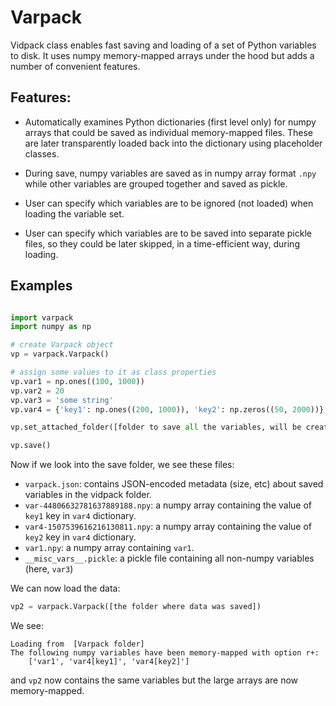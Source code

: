 # Varpack

Vidpack class enables fast saving and loading of a set of Python variables to disk. It uses numpy memory-mapped arrays under the hood but adds a number of convenient features. 

## Features:

* Automatically examines Python dictionaries (first level only) for numpy arrays that could be saved as individual memory-mapped files. These are later transparently loaded back into the dictionary using placeholder classes.
 
* During save, numpy variables are saved as in numpy array format `.npy` while other variables are grouped together and saved as pickle.

* User can specify which variables are to be ignored (not loaded) when loading the variable set.

* User can specify which variables are to be saved into separate pickle files, so they could be later skipped, in a time-efficient way, during loading.

## Examples

```python

import varpack
import numpy as np

# create Varpack object 
vp = varpack.Varpack()

# assign some values to it as class properties
vp.var1 = np.ones((100, 1000)) 
vp.var2 = 20
vp.var3 = 'some string'
vp.var4 = {'key1': np.ones((200, 1000)), 'key2': np.zeros((50, 2000))}

vp.set_attached_folder([folder to save all the variables, will be created if needed])

vp.save()

```

Now if we look into the save folder, we see these files:
- `varpack.json`: contains JSON-encoded metadata (size, etc) about saved variables in the vidpack folder.
- `var-44806632781637889188.npy`: a numpy array containing the value of `key1` key in `var4` dictionary.
- `var4-1507539616216130811.npy`: a numpy array containing the value of `key2` key in `var4` dictionary.
- `var1.npy`: a numpy array containing `var1`.
- `__misc_vars__.pickle`: a pickle file containing all non-numpy variables (here, `var3`) 

We can now load the data:

```python
vp2 = varpack.Varpack([the folder where data was saved])
```

We see:

    Loading from  [Varpack folder]
    The following numpy variables have been memory-mapped with option r+:
        ['var1', 'var4[key1]', 'var4[key2]']

and `vp2` now contains the same variables but the large arrays are now memory-mapped.